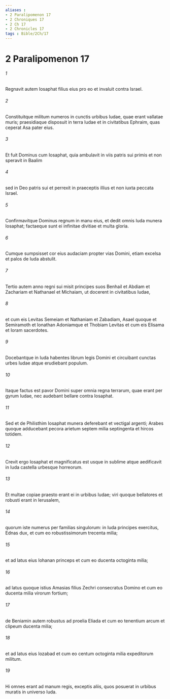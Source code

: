 ```yaml
---
aliases : 
- 2 Paralipomenon 17
- 2 Chroniques 17
- 2 Ch 17
- 2 Chronicles 17
tags : Bible/2Ch/17
---
```


# 2 Paralipomenon 17

###### 1
Regnavit autem Iosaphat filius eius pro eo et invaluit contra Israel. 
###### 2
Constituitque militum numeros in cunctis urbibus Iudae, quae erant vallatae muris; praesidiaque disposuit in terra Iudae et in civitatibus Ephraim, quas ceperat Asa pater eius.
###### 3
Et fuit Dominus cum Iosaphat, quia ambulavit in viis patris sui primis et non speravit in Baalim 
###### 4
sed in Deo patris sui et perrexit in praeceptis illius et non iuxta peccata Israel. 
###### 5
Confirmavitque Dominus regnum in manu eius, et dedit omnis Iuda munera Iosaphat; factaeque sunt ei infinitae divitiae et multa gloria. 
###### 6
Cumque sumpsisset cor eius audaciam propter vias Domini, etiam excelsa et palos de Iuda abstulit.
###### 7
Tertio autem anno regni sui misit principes suos Benhail et Abdiam et Zachariam et Nathanael et Michaiam, ut docerent in civitatibus Iudae, 
###### 8
et cum eis Levitas Semeiam et Nathaniam et Zabadiam, Asael quoque et Semiramoth et Ionathan Adoniamque et Thobiam Levitas et cum eis Elisama et Ioram sacerdotes. 
###### 9
Docebantque in Iuda habentes librum legis Domini et circuibant cunctas urbes Iudae atque erudiebant populum.
###### 10
Itaque factus est pavor Domini super omnia regna terrarum, quae erant per gyrum Iudae, nec audebant bellare contra Iosaphat. 
###### 11
Sed et de Philisthim Iosaphat munera deferebant et vectigal argenti; Arabes quoque adducebant pecora arietum septem milia septingenta et hircos totidem.
###### 12
Crevit ergo Iosaphat et magnificatus est usque in sublime atque aedificavit in Iuda castella urbesque horreorum. 
###### 13
Et multae copiae praesto erant ei in urbibus Iudae; viri quoque bellatores et robusti erant in Ierusalem, 
###### 14
quorum iste numerus per familias singulorum: in Iuda principes exercitus, Ednas dux, et cum eo robustissimorum trecenta milia; 
###### 15
et ad latus eius Iohanan princeps et cum eo ducenta octoginta milia; 
###### 16
ad latus quoque istius Amasias filius Zechri consecratus Domino et cum eo ducenta milia virorum fortium; 
###### 17
de Beniamin autem robustus ad proelia Eliada et cum eo tenentium arcum et clipeum ducenta milia; 
###### 18
et ad latus eius Iozabad et cum eo centum octoginta milia expeditorum militum. 
###### 19
Hi omnes erant ad manum regis, exceptis aliis, quos posuerat in urbibus muratis in universo Iuda.
